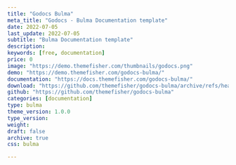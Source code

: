 ```yaml
---
title: "Godocs Bulma"
meta_title: "Godocs - Bulma Documentation template"
date: 2022-07-05
last_update: 2022-07-05
subtitle: "Bulma Documentation template"
description:
keywords: [free, documentation]
price: 0
image: "https://demo.themefisher.com/thumbnails/godocs.png"
demo: "https://demo.themefisher.com/godocs-bulma/"
documentation: "https://docs.themefisher.com/godocs-bulma/"
download: "https://github.com/themefisher/godocs-bulma/archive/refs/heads/main.zip"
github: "https://github.com/themefisher/godocs-bulma"
categories: [documentation]
type: bulma
theme_version: 1.0.0
type_version:
weight:
draft: false
archive: true
css: bulma

---
```

